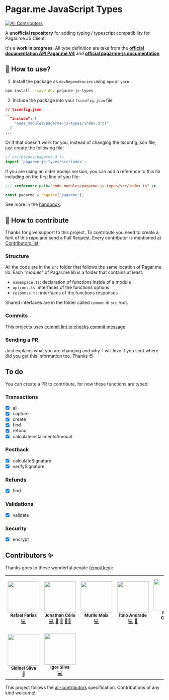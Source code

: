 # Pagar.me JavaScript Types
<!-- ALL-CONTRIBUTORS-BADGE:START - Do not remove or modify this section -->
[![All Contributors](https://img.shields.io/badge/all_contributors-9-orange.svg?style=flat-square)](#contributors-)
<!-- ALL-CONTRIBUTORS-BADGE:END -->

A **unofficial repository** for adding typing / typescript compatibility for Pagar.me JS Client.

It's a **work in progress**. All type definition are take from the **[official documentation API Pagar.me V4](https://docs.pagar.me/reference)** and **[official pagarme-js documentation](https://pagarme.github.io/pagarme-js/)**

## 🤔 How to use?

1. Install the package as `devDependencies` using `npm` or `yarn`

```sh
npm install --save-dev pagarme-js-types
```

2. Include the package into your `tsconfig.json` file

```json
// tsconfig.json
...
  "include": [
    "node_modules/pagarme-js-types/index.d.ts"
  ]
...
```

Or if that doesn't work for you, instead of changing the tsconfig.json file,
just create the following file:

```ts
// src/@types/pagarme.d.ts
import 'pagarme-js-types/src/index';
```

If you are using an older nodejs version, you can add a reference to this lib including on the first line of you file:

```javascript
/// <reference path="node_modules/pagarme-js-types/src/index.ts" />

const pagarme = require('pagarme');
```

See more in the [handbook](http://www.typescriptlang.org/docs/handbook/declaration-files/consumption.html).

## 💪 How to contribute

Thanks for give support to this project. To contribute you need to create a fork of this repo and send a Pull Request. Every contributor is mentioned at [Contributors list](#Contributors)

### Structure

All the code are in the `src` folder that follows the same location of Pagar.me lib.
Each *"module"* of Pagar.me lib is a folder that contains at least:

- `namespace.ts`: declaration of functions inside of a module
- `options.ts`: interfaces of the functions options
- `response.ts`: interfaces of the functions responses

Shared interfaces are in the folder called `common` in `src` root.

### Commits

This projects uses [commit lint to checks commit message](https://github.com/conventional-changelog/commitlint/tree/master/%40commitlint/config-conventional#type-enum)

### Sending a PR

Just explains what you are changing and why. I will love if you sent where did you get this information too. Thanks 😍

## To do

You can create a PR to contribute, for now these functions are typed:

### Transactions

- [x] all
- [x] capture
- [x] create
- [x] find
- [x] refund
- [x] calculateInstallmentsAmount

### Postback

- [x] calculateSignature
- [x] verifySignature

### Refunds

- [x] find

### Validations

- [x] validate

### Security

- [x] encrypt

## Contributors ✨

Thanks goes to these wonderful people ([emoji key](https://allcontributors.org/docs/en/emoji-key)):

<!-- ALL-CONTRIBUTORS-LIST:START - Do not remove or modify this section -->
<!-- prettier-ignore-start -->
<!-- markdownlint-disable -->
<table>
  <tr>
    <td align="center"><a href="https://github.com/rsfarias"><img src="https://avatars3.githubusercontent.com/u/40122116?v=4?s=100" width="100px;" alt=""/><br /><sub><b>Rafael Farias</b></sub></a><br /><a href="https://github.com/jonyw4/pagarme-js-types/commits?author=rsfarias" title="Code">💻</a></td>
    <td align="center"><a href="https://github.com/jonyw4"><img src="https://avatars3.githubusercontent.com/u/14056669?v=4?s=100" width="100px;" alt=""/><br /><sub><b>Jonathan Célio</b></sub></a><br /><a href="https://github.com/jonyw4/pagarme-js-types/commits?author=jonyw4" title="Code">💻</a> <a href="https://github.com/jonyw4/pagarme-js-types/commits?author=jonyw4" title="Documentation">📖</a> <a href="https://github.com/jonyw4/pagarme-js-types/pulls?q=is%3Apr+reviewed-by%3Ajonyw4" title="Reviewed Pull Requests">👀</a> <a href="#mentoring-jonyw4" title="Mentoring">🧑‍🏫</a></td>
    <td align="center"><a href="https://github.com/mrlmaia"><img src="https://avatars0.githubusercontent.com/u/56596799?v=4?s=100" width="100px;" alt=""/><br /><sub><b>Murilo Maia</b></sub></a><br /><a href="https://github.com/jonyw4/pagarme-js-types/commits?author=mrlmaia" title="Code">💻</a></td>
    <td align="center"><a href="https://italodeandra.de"><img src="https://avatars1.githubusercontent.com/u/19225266?v=4?s=100" width="100px;" alt=""/><br /><sub><b>Ítalo Andrade</b></sub></a><br /><a href="https://github.com/jonyw4/pagarme-js-types/commits?author=italodeandra" title="Code">💻</a> <a href="https://github.com/jonyw4/pagarme-js-types/commits?author=italodeandra" title="Documentation">📖</a></td>
    <td align="center"><a href="https://github.com/outerlook"><img src="https://avatars1.githubusercontent.com/u/12937160?v=4?s=100" width="100px;" alt=""/><br /><sub><b>Raffael Campos</b></sub></a><br /><a href="https://github.com/jonyw4/pagarme-js-types/commits?author=outerlook" title="Code">💻</a> <a href="https://github.com/jonyw4/pagarme-js-types/commits?author=outerlook" title="Documentation">📖</a></td>
    <td align="center"><a href="https://www.linkedin.com/in/rodrigo-ven%C3%A2ncio-ver%C3%ADssimo-b90495a7/"><img src="https://avatars.githubusercontent.com/u/17599326?v=4?s=100" width="100px;" alt=""/><br /><sub><b>Rodrigo Venâncio Veríssimo</b></sub></a><br /><a href="https://github.com/jonyw4/pagarme-js-types/commits?author=rodrigovenancioverissimo" title="Code">💻</a> <a href="https://github.com/jonyw4/pagarme-js-types/commits?author=rodrigovenancioverissimo" title="Documentation">📖</a></td>
    <td align="center"><a href="https://github.com/abrantesarthur"><img src="https://avatars.githubusercontent.com/u/12059676?v=4?s=100" width="100px;" alt=""/><br /><sub><b>Arthur Abrantes</b></sub></a><br /><a href="https://github.com/jonyw4/pagarme-js-types/commits?author=abrantesarthur" title="Code">💻</a> <a href="https://github.com/jonyw4/pagarme-js-types/commits?author=abrantesarthur" title="Documentation">📖</a></td>
  </tr>
  <tr>
    <td align="center"><a href="https://github.com/sidinei-silva"><img src="https://avatars.githubusercontent.com/u/20242151?v=4?s=100" width="100px;" alt=""/><br /><sub><b>Sidinei Silva</b></sub></a><br /><a href="https://github.com/jonyw4/pagarme-js-types/issues?q=author%3Asidinei-silva" title="Bug reports">🐛</a></td>
    <td align="center"><a href="https://github.com/igorsilva3"><img src="https://avatars.githubusercontent.com/u/48392942?v=4?s=100" width="100px;" alt=""/><br /><sub><b>Igor Silva</b></sub></a><br /><a href="https://github.com/jonyw4/pagarme-js-types/commits?author=igorsilva3" title="Code">💻</a></td>
  </tr>
</table>

<!-- markdownlint-restore -->
<!-- prettier-ignore-end -->

<!-- ALL-CONTRIBUTORS-LIST:END -->

This project follows the [all-contributors](https://github.com/all-contributors/all-contributors) specification. Contributions of any kind welcome!
